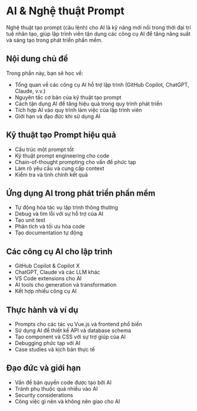# AI & Nghệ thuật Prompt

Nghệ thuật tạo prompt (câu lệnh) cho AI là kỹ năng mới nổi trong thời đại trí tuệ nhân tạo, giúp lập trình viên tận dụng các công cụ AI để tăng năng suất và sáng tạo trong phát triển phần mềm.

## Nội dung chủ đề

Trong phần này, bạn sẽ học về:

- Tổng quan về các công cụ AI hỗ trợ lập trình (GitHub Copilot, ChatGPT, Claude, v.v.)
- Nguyên tắc cơ bản của kỹ thuật tạo prompt
- Cách tận dụng AI để tăng hiệu quả trong quy trình phát triển
- Tích hợp AI vào quy trình làm việc của lập trình viên
- Giới hạn và đạo đức khi sử dụng AI

## Kỹ thuật tạo Prompt hiệu quả

- Cấu trúc một prompt tốt
- Kỹ thuật prompt engineering cho code
- Chain-of-thought prompting cho vấn đề phức tạp
- Làm rõ yêu cầu và cung cấp context
- Kiểm tra và tinh chỉnh kết quả

## Ứng dụng AI trong phát triển phần mềm

- Tự động hóa tác vụ lập trình thông thường
- Debug và tìm lỗi với sự hỗ trợ của AI
- Tạo unit test
- Phân tích và tối ưu hóa code
- Tạo documentation tự động

## Các công cụ AI cho lập trình

- GitHub Copilot & Copilot X
- ChatGPT, Claude và các LLM khác
- VS Code extensions cho AI
- AI tools cho generation và transformation
- Kết hợp nhiều công cụ AI

## Thực hành và ví dụ

- Prompts cho các tác vụ Vue.js và frontend phổ biến
- Sử dụng AI để thiết kế API và database schema
- Tạo component và CSS với sự trợ giúp của AI
- Debugging phức tạp với AI
- Case studies và kịch bản thực tế

## Đạo đức và giới hạn

- Vấn đề bản quyền code được tạo bởi AI
- Tránh phụ thuộc quá nhiều vào AI
- Security considerations
- Công việc gì nên và không nên giao cho AI
